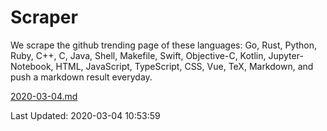 # Scraper

We scrape the github trending page of these languages: Go, Rust, Python, Ruby, C++, C, Java, Shell, Makefile, Swift, Objective-C, Kotlin, Jupyter-Notebook, HTML, JavaScript, TypeScript, CSS, Vue, TeX, Markdown, and push a markdown result everyday.

[2020-03-04.md](https://github.com/yangwenmai/Scraper/blob/master/2020-03-04.md)

Last Updated: 2020-03-04 10:53:59